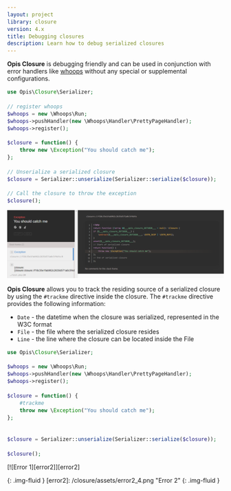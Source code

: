 ```yaml
---
layout: project
library: closure
version: 4.x
title: Debugging closures
description: Learn how to debug serialized closures
---
```


**Opis Closure** is debugging friendly and can be used in conjunction with 
error handlers like [whoops] without any special or supplemental configurations. 

```php
use Opis\Closure\Serializer;

// register whoops
$whoops = new \Whoops\Run;
$whoops->pushHandler(new \Whoops\Handler\PrettyPageHandler);
$whoops->register();

$closure = function() {
    throw new \Exception("You should catch me");
};

// Unserialize a serialized closure
$closure = Serializer::unserialize(Serializer::serialize($closure));

// Call the closure to throw the exception
$closure();
```

[![Error 1][error1]][error1]

**Opis Closure** allows you to track the residing
source of a serialized closure by using the `#trackme` directive inside the closure. 
The `#trackme` directive provides the following information: 

- `Date` - the datetime when the closure was serialized, represented in the W3C format
- `File` - the file where the serialized closure resides
- `Line` - the line where the closure can be located inside the File

```php
use Opis\Closure\Serializer;

$whoops = new \Whoops\Run;
$whoops->pushHandler(new \Whoops\Handler\PrettyPageHandler);
$whoops->register();

$closure = function() {
    #trackme
    throw new \Exception("You should catch me");
};


$closure = Serializer::unserialize(Serializer::serialize($closure));

$closure();
```

[![Error 1][error2]][error2]

[whoops]: https://github.com/filp/whoops "Whoops"
[error1]: /closure/assets/error1_4.png "Error 1" 
{: .img-fluid }
[error2]: /closure/assets/error2_4.png "Error 2" 
{: .img-fluid }

